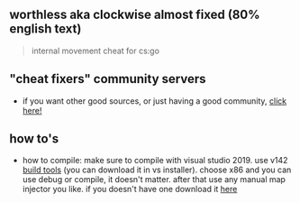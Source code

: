 

## worthless aka clockwise almost fixed (80% english text) 
> internal movement cheat for cs:go

## "cheat fixers" community servers

- if you want other good sources, or just having a good community, [click here!](https://discord.gg/WPag8RJ)

## how to's

- how to compile: make sure to compile with visual studio 2019. use v142 [build tools](https://visualstudio.microsoft.com/downloads/) (you can download it in vs installer). choose x86 and you can use debug or compile, it doesn't matter. after that use any manual map injector you like. if you doesn't have one download it [here](https://discord.com/channels/764541651132874813/764579717415960586)
